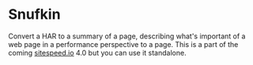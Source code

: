 # Snufkin
Convert a HAR to a summary of a page, describing what's important of a web page in a performance perspective to a page. This is a part of the coming [sitespeed.io](https://www.sitespeed.io) 4.0 but you can use it standalone.
